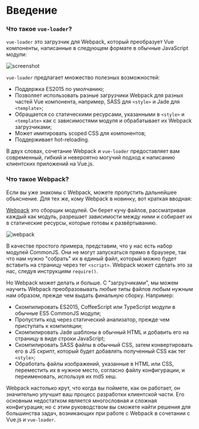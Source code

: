# Введение

### Что такое `vue-loader`?

`vue-loader` это загрузчик для Webpack, который преобразует Vue компоненты, написанные в следующем формате в обычные JavaScript модули:

![screenshot](http://blog.evanyou.me/images/vue-component.png)

`vue-loader` предлагает множество полезных возможностей:

- Поддержка ES2015 по умолчанию;
- Позволяет использовать разные загрузчики Webpack для разных частей Vue компонента, например, SASS для `<style>` и Jade для `<template>`;
- Обращается со статическими ресурсами, указанными в `<style>` и `<template>` как с зависимостями модуля и обрабатывает их Webpack загрузчиками;
- Может имитировать scoped CSS для компонентов;
- Поддерживает hot-reloading.

В двух словах, сочетание Webpack и `vue-loader` предоставляет вам современный, гибкий и невероятно могучий подход к написанию клиентских приложений на Vue.js.

### Что такое Webpack?

Если вы уже знакомы с Webpack, можете пропустить дальнейшее объяснение. Для тех же, кому Webpack в новинку, вот краткая вводная:

[Webpack](http://webpack.github.io/) это сборщик модулей. Он берет кучу файлов, рассматривая каждый как модуль, разрешает зависимости между ними и собирает их в статические ресурсы, которые готовы к развёртыванию.

![webpack](http://webpack.github.io/assets/what-is-webpack.png)

В качестве простого примера, представим, что у нас есть набор модулей CommonJS. Они не могут запускаться прямо в браузере, так что нам нужно "собрать" их в единый файл, который можно будет вставить на страницу через тег `<script>`. Webpack может сделать это за нас, следуя инструкциям `require()`.

Но Webpack может делать и больше. С "загрузчиками", мы можем научить Webpack преобразовывать любые типы файлов любым нужным нам образом, прежде чем выдать финальную сборку. Например:

- Скомпилировать ES2015, CoffeeScript или TypeScript модули в обычные ES5 CommonJS модули;
- Пропустить код через статический анализатор, прежде чем приступать к компиляции;
- Скомпилировать Jade шаблоны в обычный HTML и добавить его на страницу в виде строки JavaScript;
- Скомпилировать SASS файлы в обычный CSS, затем конвертировать его в JS скрипт, который будет добавлять полученный CSS как тег `<style>`;
- Обработать файлы изображений, указанные в HTML или CSS, переместить их в нужное место, согласно файлу конфигурации, и переименовать, используя их md5 хеш.

Webpack настолько крут, что когда вы поймете, как он работает, он значительно улучшит ваш процесс разработки клиентской части. Его основным недостатком является многословная и сложная конфигурация; но с этим руководством вы сможете найти решения для большинства задач, возникающих при работе с Webpack в сочетании с Vue.js и `vue-loader`.
